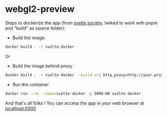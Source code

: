 # webgl2-preview

Steps to dockerize the app (from [svelte society](https://sveltesociety.dev/recipes/publishing-and-deploying/dockerize-a-svelte-app), twiked to work with pnpm and "build" as source folder):

- Build the image:

```bash
docker build . -t svelte-docker
```

Or

- Build the image behind proxy

```bash
docker build . -t svelte-docker --build-arg http_proxy=http://your.proxy:3128 --build-arg https_proxy=http://your.proxy:3128
```


- Run the container

```bash
docker run --rm --name=svelte-docker -p 5000:80 svelte-docker
```

And that's all folks ! You can access the app in your web browser at [localhost:5000](http://localhost:5000)